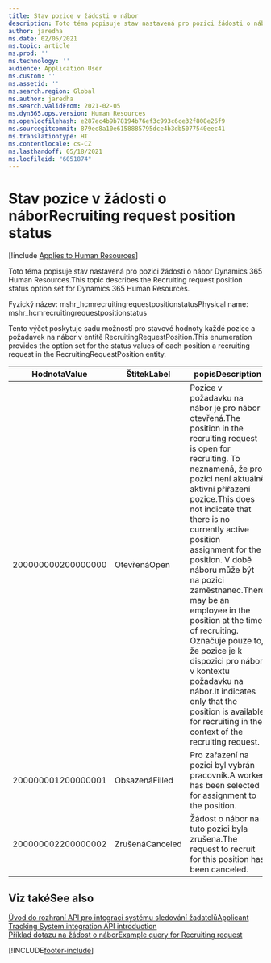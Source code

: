 ```yaml
---
title: Stav pozice v žádosti o nábor
description: Toto téma popisuje stav nastavená pro pozici žádosti o nábor Dynamics 365 Human Resources.
author: jaredha
ms.date: 02/05/2021
ms.topic: article
ms.prod: ''
ms.technology: ''
audience: Application User
ms.custom: ''
ms.assetid: ''
ms.search.region: Global
ms.author: jaredha
ms.search.validFrom: 2021-02-05
ms.dyn365.ops.version: Human Resources
ms.openlocfilehash: e287ec4b9b78194b76ef3c993c6ce32f808e26f9
ms.sourcegitcommit: 879ee8a10e6158885795dce4b3db5077540eec41
ms.translationtype: HT
ms.contentlocale: cs-CZ
ms.lasthandoff: 05/18/2021
ms.locfileid: "6051874"
---
```

# <a name="recruiting-request-position-status"></a><span data-ttu-id="60fad-103">Stav pozice v žádosti o nábor</span><span class="sxs-lookup"><span data-stu-id="60fad-103">Recruiting request position status</span></span>

[!include [Applies to Human Resources](../includes/applies-to-hr.md)]

<span data-ttu-id="60fad-104">Toto téma popisuje stav nastavená pro pozici žádosti o nábor Dynamics 365 Human Resources.</span><span class="sxs-lookup"><span data-stu-id="60fad-104">This topic describes the Recruiting request position status option set for Dynamics 365 Human Resources.</span></span>

<span data-ttu-id="60fad-105">Fyzický název: mshr_hcmrecruitingrequestpositionstatus</span><span class="sxs-lookup"><span data-stu-id="60fad-105">Physical name: mshr_hcmrecruitingrequestpositionstatus</span></span>

<span data-ttu-id="60fad-106">Tento výčet poskytuje sadu možností pro stavové hodnoty každé pozice a požadavek na nábor v entitě RecruitingRequestPosition.</span><span class="sxs-lookup"><span data-stu-id="60fad-106">This enumeration provides the option set for the status values of each position a recruiting request in the RecruitingRequestPosition entity.</span></span>

| <span data-ttu-id="60fad-107">Hodnota</span><span class="sxs-lookup"><span data-stu-id="60fad-107">Value</span></span> | <span data-ttu-id="60fad-108">Štítek</span><span class="sxs-lookup"><span data-stu-id="60fad-108">Label</span></span> | <span data-ttu-id="60fad-109">popis</span><span class="sxs-lookup"><span data-stu-id="60fad-109">Description</span></span> |
| --- | --- | --- |
| <span data-ttu-id="60fad-110">200000000</span><span class="sxs-lookup"><span data-stu-id="60fad-110">200000000</span></span> | <span data-ttu-id="60fad-111">Otevřená</span><span class="sxs-lookup"><span data-stu-id="60fad-111">Open</span></span> | <span data-ttu-id="60fad-112">Pozice v požadavku na nábor je pro nábor otevřená.</span><span class="sxs-lookup"><span data-stu-id="60fad-112">The position in the recruiting request is open for recruiting.</span></span> <span data-ttu-id="60fad-113">To neznamená, že pro pozici není aktuálně aktivní přiřazení pozice.</span><span class="sxs-lookup"><span data-stu-id="60fad-113">This does not indicate that there is no currently active position assignment for the position.</span></span> <span data-ttu-id="60fad-114">V době náboru může být na pozici zaměstnanec.</span><span class="sxs-lookup"><span data-stu-id="60fad-114">There may be an employee in the position at the time of recruiting.</span></span> <span data-ttu-id="60fad-115">Označuje pouze to, že pozice je k dispozici pro nábor v kontextu požadavku na nábor.</span><span class="sxs-lookup"><span data-stu-id="60fad-115">It indicates only that the position is available for recruiting in the context of the recruiting request.</span></span> |
| <span data-ttu-id="60fad-116">200000001</span><span class="sxs-lookup"><span data-stu-id="60fad-116">200000001</span></span> | <span data-ttu-id="60fad-117">Obsazená</span><span class="sxs-lookup"><span data-stu-id="60fad-117">Filled</span></span> | <span data-ttu-id="60fad-118">Pro zařazení na pozici byl vybrán pracovník.</span><span class="sxs-lookup"><span data-stu-id="60fad-118">A worker has been selected for assignment to the position.</span></span> |
| <span data-ttu-id="60fad-119">200000002</span><span class="sxs-lookup"><span data-stu-id="60fad-119">200000002</span></span> | <span data-ttu-id="60fad-120">Zrušená</span><span class="sxs-lookup"><span data-stu-id="60fad-120">Canceled</span></span> | <span data-ttu-id="60fad-121">Žádost o nábor na tuto pozici byla zrušena.</span><span class="sxs-lookup"><span data-stu-id="60fad-121">The request to recruit for this position has been canceled.</span></span> |

## <a name="see-also"></a><span data-ttu-id="60fad-122">Viz také</span><span class="sxs-lookup"><span data-stu-id="60fad-122">See also</span></span>

[<span data-ttu-id="60fad-123">Úvod do rozhraní API pro integraci systému sledování žadatelů</span><span class="sxs-lookup"><span data-stu-id="60fad-123">Applicant Tracking System integration API introduction</span></span>](hr-admin-integration-ats-api-introduction.md)<br>
[<span data-ttu-id="60fad-124">Příklad dotazu na žádost o nábor</span><span class="sxs-lookup"><span data-stu-id="60fad-124">Example query for Recruiting request</span></span>](hr-admin-integration-ats-api-recruiting-request-example-query.md)


[!INCLUDE[footer-include](../includes/footer-banner.md)]